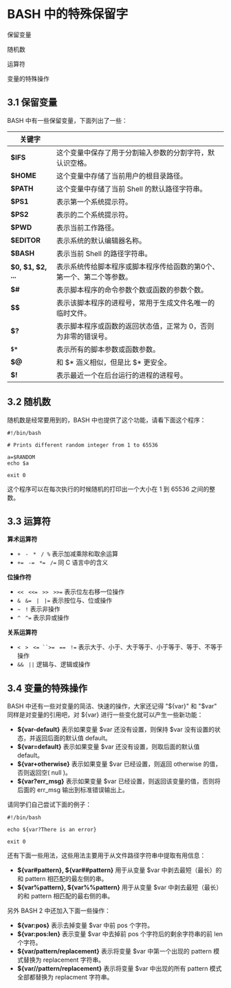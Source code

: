 # BASH 中的特殊保留字

保留变量

随机数

运算符

变量的特殊操作

## 3.1 保留变量

BASH 中有一些保留变量，下面列出了一些：

| 关键字        |                                                                               |
|---------------|-------------------------------------------------------------------------------|
| **$IFS**      |这个变量中保存了用于分割输入参数的分割字符，默认识空格。                       |
| **$HOME**     |这个变量中存储了当前用户的根目录路径。                                         |
| **$PATH**     |这个变量中存储了当前 Shell 的默认路径字符串。                                  |
| **$PS1**      |表示第一个系统提示符。                                                         |
| **$PS2**      |表示的二个系统提示符。                                                         |
| **$PWD**      |表示当前工作路径。                                                             |
| **$EDITOR**   |表示系统的默认编辑器名称。                                                     |
| **$BASH**     |表示当前 Shell 的路径字符串。                                                  |
| **$0, $1, $2, ...**   |表示系统传给脚本程序或脚本程序传给函数的第0个、第一个、第二个等参数。  |
| **$#**        |表示脚本程序的命令参数个数或函数的参数个数。                                   |
| **$$**        |表示该脚本程序的进程号，常用于生成文件名唯一的临时文件。                       |
| **$?**        |表示脚本程序或函数的返回状态值，正常为 0，否则为非零的错误号。                 |
| **`$*`**      |  表示所有的脚本参数或函数参数。                                               |
| **$@**        |和 $* 涵义相似，但是比 $* 更安全。                                             |
| **$!**        |表示最近一个在后台运行的进程的进程号。                                         |

## 3.2    随机数

随机数是经常要用到的，BASH 中也提供了这个功能，请看下面这个程序：

    #!/bin/bash

    # Prints different random integer from 1 to 65536

    a=$RANDOM
    echo $a

    exit 0

这个程序可以在每次执行的时候随机的打印出一个大小在 1 到 65536 之间的整数。

 
## 3.3 运算符

**算术运算符**

* `+ ` `- ` `* ` `/ %` 表示加减乘除和取余运算
* `+= ` `-= ` `*= ` `/=` 同 C 语言中的含义

**位操作符**

* `<< ` `<<= ` `>> ` `>>=` 表示位左右移一位操作
* `& ` `&= ` `| ` `|=` 表示按位与、位或操作
* `~ ` `!` 表示非操作
* `^ ` `^=` 表示异或操作

**关系运算符**

* `< ` `> ` `<= ``>= ` `== ` `!=` 表示大于、小于、大于等于、小于等于、等于、不等于操作
* `&& ` `||` 逻辑与、逻辑或操作

## 3.4 变量的特殊操作

BASH 中还有一些对变量的简洁、快速的操作，大家还记得 "${var}" 和 "$var" 同样是对变量的引用吧，对 ${var} 进行一些变化就可以产生一些新功能：

* **${var-default}** 表示如果变量 $var 还没有设置，则保持 $var 没有设置的状态，并返回后面的默认值 default。  
* **${var=default}** 表示如果变量 $var 还没有设置，则取后面的默认值 default。  
* **${var+otherwise}** 表示如果变量 $var 已经设置，则返回 otherwise 的值，否则返回空( null )。  
* **${var?err_msg}** 表示如果变量 $var 已经设置，则返回该变量的值，否则将后面的 err_msg 输出到标准错误输出上。  

请同学们自己尝试下面的例子：

    #!/bin/bash

    echo ${var?There is an error}

    exit 0

还有下面一些用法，这些用法主要用于从文件路径字符串中提取有用信息：

* **${var#pattern}, ${var##pattern}** 用于从变量 $var 中剥去最短（最长）的和 pattern 相匹配的最左侧的串。  
* **${var%pattern}, ${var%%pattern}** 用于从变量 $var 中剥去最短（最长）的和 pattern 相匹配的最右侧的串。  

另外 BASH 2 中还加入下面一些操作：

* **${var:pos}** 表示去掉变量 $var 中前 pos 个字符。  
* **${var:pos:len}** 表示变量 $var 中去掉前 pos 个字符后的剩余字符串的前 len 个字符。  
* **${var/pattern/replacement}** 表示将变量 $var 中第一个出现的 pattern 模式替换为 replacement 字符串。  
* **${var//pattern/replacement}** 表示将变量 $var 中出现的所有 pattern 模式全部都替换为 replacment 字符串。  

